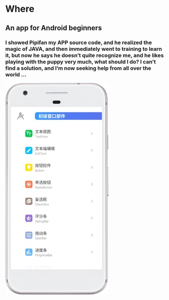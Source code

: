 # Where

## An app for Android beginners
### I showed Pipifan my APP source code, and he realized the magic of JAVA, and then immediately went to training to learn it, but now he says he doesn’t quite recognize me, and he likes playing with the puppy very much, what should I do? I can’t find a solution, and I’m now seeking help from all over the world ...

<img src="./Screenshot_20241214_023335.png" height="660">

<!-- [![Android CI](https://github.com/LiangchengJ/where/actions/workflows/android.yml/badge.svg?branch=main)](https://github.com/LiangchengJ/where/actions/workflows/android.yml) -->
